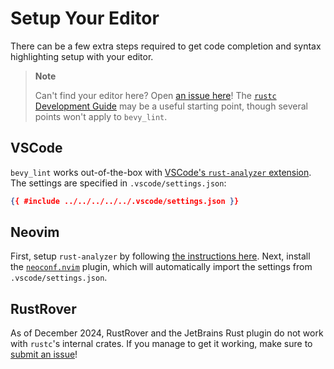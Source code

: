 # Setup Your Editor

There can be a few extra steps required to get code completion and syntax highlighting setup with your editor.

> **Note**
>
> Can't find your editor here? Open [an issue here](https://github.com/TheBevyFlock/bevy_cli/issues)! The [`rustc` Development Guide](https://rustc-dev-guide.rust-lang.org/building/suggested.html#configuring-rust-analyzer-for-rustc) may be a useful starting point, though several points won't apply to `bevy_lint`.

## VSCode

`bevy_lint` works out-of-the-box with [VSCode's `rust-analyzer` extension](https://marketplace.visualstudio.com/items?itemName=rust-lang.rust-analyzer). The settings are specified in `.vscode/settings.json`:

```json
{{ #include ../../../../../.vscode/settings.json }}
```

## Neovim

First, setup `rust-analyzer` by following [the instructions here](https://rust-analyzer.github.io/manual.html#vimneovim). Next, install the [`neoconf.nvim`](https://github.com/folke/neoconf.nvim) plugin, which will automatically import the settings from `.vscode/settings.json`.

## RustRover

As of December 2024, RustRover and the JetBrains Rust plugin do not work with `rustc`'s internal crates. If you manage to get it working, make sure to [submit an issue](https://github.com/TheBevyFlock/bevy_cli/issues)!
